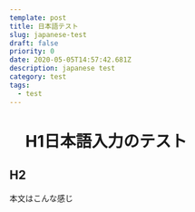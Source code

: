 ```yaml
---
template: post
title: 日本語テスト
slug: japanese-test
draft: false
priority: 0
date: 2020-05-05T14:57:42.681Z
description: japanese test
category: test
tags:
  - test
---
```

# 　H1日本語入力のテスト

## H2

本文はこんな感じ